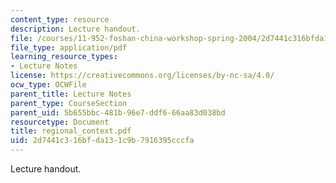 ```yaml
---
content_type: resource
description: Lecture handout.
file: /courses/11-952-foshan-china-workshop-spring-2004/2d7441c316bfda131c9b7916395cccfa_regional_context.pdf
file_type: application/pdf
learning_resource_types:
- Lecture Notes
license: https://creativecommons.org/licenses/by-nc-sa/4.0/
ocw_type: OCWFile
parent_title: Lecture Notes
parent_type: CourseSection
parent_uid: 5b655bbc-481b-96e7-ddf6-66aa83d038bd
resourcetype: Document
title: regional_context.pdf
uid: 2d7441c3-16bf-da13-1c9b-7916395cccfa
---
```

Lecture handout.